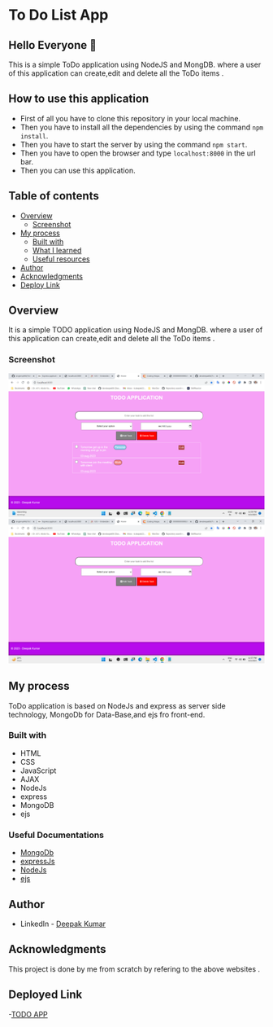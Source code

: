 # To Do  List App

## Hello Everyone 👋 
This is a simple ToDo application using NodeJS and MongDB. where a user of this application can create,edit and delete all the ToDo items .


## How to use this application
- First of all you have to clone this repository in your local machine.
- Then you have to install all the dependencies by using the command `npm install`.
- Then you have to start the server by using the command `npm start`.
- Then you have to open the browser and type `localhost:8000` in the url bar.
- Then you can use this application.

## Table of contents

- [Overview](#overview)
  - [Screenshot](#screenshot)
- [My process](#my-process)
  - [Built with](#built-with)
  - [What I learned](#what-i-learned)
  - [Useful resources](#useful-resources)
- [Author](#author)
- [Acknowledgments](#acknowledgments)
- [Deploy Link](#deployed-link)

## Overview

It is a simple TODO application using NodeJS and MongDB. where a user of this application can create,edit and delete all the ToDo items .

### Screenshot

![](images/image1.png)
![](images/Screenshot.png)

## My process

ToDo application is based on NodeJs and express as server side technology, MongoDb for Data-Base,and ejs fro front-end.  
### Built with

- HTML
- CSS
- JavaScript
- AJAX
- NodeJs
- express
- MongoDB
- ejs

### Useful Documentations

- [MongoDb](https://mongoosejs.com/)
- [expressJs](https://expressjs.com/)
- [NodeJs](https://nodejs.org/en/)
- [ejs](https://ejs.co/)

## Author

- LinkedIn - [Deepak Kumar](https://www.linkedin.com/in/deepak-kumar-62a76820b)


## Acknowledgments

This project is done by me from scratch by refering to the above websites .

## Deployed Link
-[TODO APP](https://google.com/)
